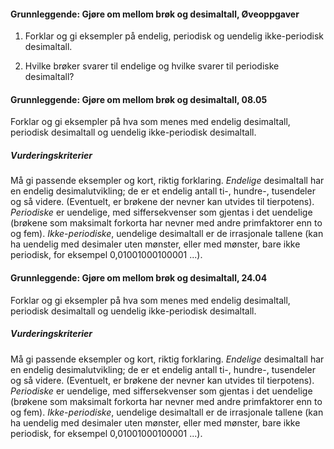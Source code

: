 #### Grunnleggende: Gjøre om mellom brøk og desimaltall,  Øveoppgaver

1. Forklar og gi eksempler på endelig, periodisk og uendelig
   ikke-periodisk desimaltall.

2. Hvilke brøker svarer til endelige og hvilke svarer til periodiske
   desimaltall?

#### Grunnleggende: Gjøre om mellom brøk og desimaltall,  08.05

Forklar og gi eksempler på hva som menes med endelig desimaltall, periodisk desimaltall og uendelig ikke-periodisk desimaltall.

##### Vurderingskriterier

Må gi passende eksempler og kort, riktig forklaring. *Endelige* desimaltall har en endelig desimalutvikling; de er et endelig antall ti-, hundre-, tusendeler og så videre. (Eventuelt, er brøkene der nevner kan utvides til tierpotens). *Periodiske* er uendelige, med siffersekvenser som gjentas i det uendelige (brøkene som maksimalt forkorta har nevner med andre primfaktorer enn to og fem). *Ikke*-*periodiske*, uendelige desimaltall er de irrasjonale tallene (kan ha uendelig med desimaler uten mønster, eller med mønster, bare ikke periodisk, for eksempel 0,01001000100001 ...).

#### Grunnleggende: Gjøre om mellom brøk og desimaltall,  24.04

Forklar og gi eksempler på hva som menes med endelig desimaltall, periodisk desimaltall og uendelig ikke-periodisk desimaltall.

##### Vurderingskriterier

Må gi passende eksempler og kort, riktig forklaring. _Endelige_ desimaltall har en endelig desimalutvikling; de er et endelig antall ti-, hundre-, tusendeler og så videre. (Eventuelt, er brøkene der nevner kan utvides til tierpotens). _Periodiske_ er uendelige, med siffersekvenser som gjentas i det uendelige (brøkene som maksimalt forkorta har nevner med andre primfaktorer enn to og fem). _Ikke_-_periodiske_, uendelige desimaltall er de irrasjonale tallene (kan ha uendelig med desimaler uten mønster, eller med mønster, bare ikke periodisk, for eksempel 0,01001000100001 ...).


